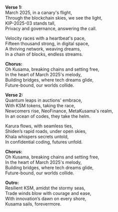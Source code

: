 **Verse 1:**\
March 2025, in a canary's flight,\
Through the blockchain skies, we see the light,\
KIP-2025-03 stands tall,\
Privacy and governance, answering the call.

Velocity races with a heartbeat's pace,\
Fifteen thousand strong, in digital space,\
A thriving network, weaving dreams,\
In a chain of blocks, endless streams.

**Chorus:**\
Oh Kusama, breaking chains and setting free,\
In the heart of March 2025's melody,\
Building bridges, where tech dreams glide,\
Future-bound, our worlds collide.

**Verse 2:**\
Quantum leaps in auctions' embrace,\
With KSM tokens, taking the race,\
Newcomers rise, NeoFinance, MetaKusama's realm,\
In an ocean of codes, they take the helm.

Karura flows, with seamless ties,\
Shiden’s rapid roads, under open skies,\
Khala whispers secrets untold,\
In confidential coding, futures unfold.

**Chorus:**\
Oh Kusama, breaking chains and setting free,\
In the heart of March 2025's melody,\
Building bridges, where tech dreams glide,\
Future-bound, our worlds collide.

**Outro:**\
Resilient KSM, amidst the stormy seas,\
Trade winds blow with courage and ease,\
With innovation’s dawn on every shore,\
Kusama sails, forevermore.

